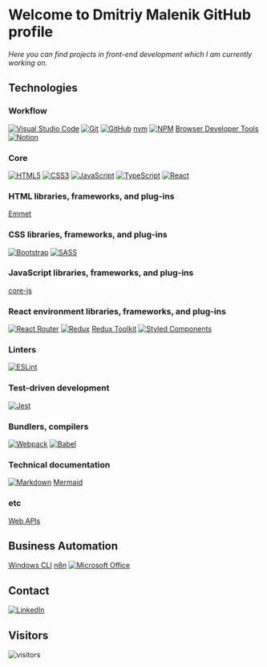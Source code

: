 # Welcome to Dmitriy Malenik GitHub profile

*Here you can find projects in front-end development which I am currently working on.*

## Technologies

### Workflow

[![Visual Studio Code](https://img.shields.io/badge/Visual%20Studio%20Code-0078d7.svg?style=for-the-badge&logo=visual-studio-code&logoColor=white)](https://github.com/dmalenik/dmalenik/issues/6) [![Git](https://img.shields.io/badge/git-%23F05033.svg?style=for-the-badge&logo=git&logoColor=white)](https://github.com/dmalenik/dmalenik/issues/4) [![GitHub](https://img.shields.io/badge/github-%23121011.svg?style=for-the-badge&logo=github&logoColor=white)](https://github.com/dmalenik/dmalenik/issues/5) [nvm](https://github.com/dmalenik/dmalenik/issues/18) [![NPM](https://img.shields.io/badge/NPM-%23000000.svg?style=for-the-badge&logo=npm&logoColor=white)](https://github.com/dmalenik/dmalenik/issues/17) [Browser Developer Tools](https://github.com/dmalenik/dmalenik/issues/22) [![Notion](https://img.shields.io/badge/Notion-%23000000.svg?style=for-the-badge&logo=notion&logoColor=white)](https://github.com/dmalenik/dmalenik/issues/26)

### Core

[![HTML5](https://img.shields.io/badge/html5-%23E34F26.svg?style=for-the-badge&logo=html5&logoColor=white)](https://github.com/dmalenik/dmalenik/issues/1) [![CSS3](https://img.shields.io/badge/css3-%231572B6.svg?style=for-the-badge&logo=css3&logoColor=white)](https://github.com/dmalenik/dmalenik/issues/2) [![JavaScript](https://img.shields.io/badge/javascript-%23323330.svg?style=for-the-badge&logo=javascript&logoColor=%23F7DF1E)](https://github.com/dmalenik/dmalenik/issues/3) [![TypeScript](https://img.shields.io/badge/typescript-%23007ACC.svg?style=for-the-badge&logo=typescript&logoColor=white)](https://github.com/dmalenik/dmalenik/issues/16) [![React](https://img.shields.io/badge/react-%2320232a.svg?style=for-the-badge&logo=react&logoColor=%2361DAFB)](https://github.com/dmalenik/dmalenik/issues/9)

### HTML libraries, frameworks, and plug-ins

[Emmet](https://github.com/dmalenik/dmalenik/issues/13)

### CSS libraries, frameworks, and plug-ins

[![Bootstrap](https://img.shields.io/badge/bootstrap-%23563D7C.svg?style=for-the-badge&logo=bootstrap&logoColor=white)](https://github.com/dmalenik/dmalenik/issues/7) [![SASS](https://img.shields.io/badge/SASS-hotpink.svg?style=for-the-badge&logo=SASS&logoColor=white)](https://github.com/dmalenik/dmalenik/issues/14)

### JavaScript libraries, frameworks, and plug-ins

[core-js](https://github.com/dmalenik/dmalenik/issues/8)

### React environment libraries, frameworks, and plug-ins

[![React Router](https://img.shields.io/badge/React_Router-CA4245?style=for-the-badge&logo=react-router&logoColor=white)](https://github.com/dmalenik/dmalenik/issues/27) [![Redux](https://img.shields.io/badge/redux-%23593d88.svg?style=for-the-badge&logo=redux&logoColor=white)](https://github.com/dmalenik/dmalenik/issues/28) [Redux Toolkit](https://github.com/dmalenik/dmalenik/issues/30) [![Styled Components](https://img.shields.io/badge/styled--components-DB7093?style=for-the-badge&logo=styled-components&logoColor=white)](https://github.com/dmalenik/dmalenik/issues/29)

### Linters

[![ESLint](https://img.shields.io/badge/ESLint-4B3263?style=for-the-badge&logo=eslint&logoColor=white)](https://github.com/dmalenik/dmalenik/issues/15)

### Test-driven development

[![Jest](https://img.shields.io/badge/-jest-%23C21325?style=for-the-badge&logo=jest&logoColor=white)](https://github.com/dmalenik/dmalenik/issues/10)

### Bundlers, compilers

[![Webpack](https://img.shields.io/badge/webpack-%238DD6F9.svg?style=for-the-badge&logo=webpack&logoColor=black)](https://github.com/dmalenik/dmalenik/issues/19) [![Babel](https://img.shields.io/badge/Babel-F9DC3e?style=for-the-badge&logo=babel&logoColor=black)](https://github.com/dmalenik/dmalenik/issues/20)

### Technical documentation

[![Markdown](https://img.shields.io/badge/markdown-%23000000.svg?style=for-the-badge&logo=markdown&logoColor=white)](https://github.com/dmalenik/dmalenik/issues/11) [Mermaid](https://github.com/dmalenik/dmalenik/issues/12)

### etc

[Web APIs](https://github.com/dmalenik/dmalenik/issues/21)

## Business Automation

[Windows CLI](https://github.com/dmalenik/dmalenik/issues/24) [n8n](https://github.com/dmalenik/dmalenik/issues/25) [![Microsoft Office](https://img.shields.io/badge/Microsoft_Office-D83B01?style=for-the-badge&logo=microsoft-office&logoColor=white)](https://github.com/dmalenik/dmalenik/issues/23)

## Contact

[![LinkedIn](https://img.shields.io/badge/linkedin-%230077B5.svg?style=for-the-badge&logo=linkedin&logoColor=white)](https://www.linkedin.com/in/dmitriy-m-137a735b/)

## Visitors

![visitors](https://visitor-badge.glitch.me/badge?page_id=dmalenik.dmalenik&left_color=green&right_color=red)
<!--
**dmalenik/dmalenik** is a ✨ _special_ ✨ repository because its `README.md` (this file) appears on your GitHub profile.

Here are some ideas to get you started:

- 🔭 I’m currently working on ...
- 🌱 I’m currently learning ...
- 👯 I’m looking to collaborate on ...
- 🤔 I’m looking for help with ...
- 💬 Ask me about ...
- 📫 How to reach me: ...
- 😄 Pronouns: ...
- ⚡ Fun fact: ...
-->
